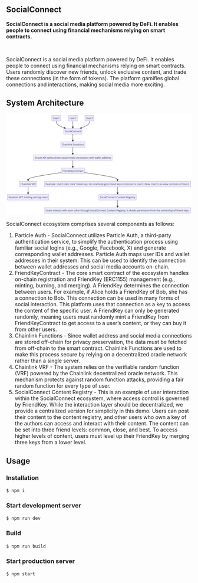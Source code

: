 ## SocialConnect

**SocialConnect is a social media platform powered by DeFi. It enables people to connect using financial mechanisms relying on smart contracts.**

<img src="" width="200" />

SocialConnect is a social media platform powered by DeFi. It enables people to connect using financial mechanisms relying on smart contracts. Users randomly discover new friends, unlock exclusive content, and trade these connections (in the form of tokens). The platform gamifies global connections and interactions, making social media more exciting.

## System Architecture
![System Architecture](https://github.com/samarabdelhameed/pics/blob/main/conectdiagram.png?raw=true)

SocialConnect ecosystem comprises several components as follows:

1. Particle Auth - SocialConnect utilizes Particle Auth, a third-party authentication service, to simplify the authentication process using familiar social logins (e.g., Google, Facebook, X) and generate corresponding wallet addresses. Particle Auth maps user IDs and wallet addresses in their system. This can be used to identify the connection between wallet addresses and social media accounts on-chain.
2. FriendKeyContract - The core smart contract of the ecosystem handles on-chain registration and FriendKey (ERC1155) management (e.g., minting, burning, and merging). A FriendKey determines the connection between users. For example, if Alice holds a FriendKey of Bob, she has a connection to Bob. This connection can be used in many forms of social interaction. This platform uses that connection as a key to access the content of the specific user. A FriendKey can only be generated randomly, meaning users must randomly mint a FriendKey from FriendKeyContract to get access to a user’s content, or they can buy it from other users.
3. Chainlink Functions - Since wallet address and social media connections are stored off-chain for privacy preservation, the data must be fetched from off-chain to the smart contract. Chainlink Functions are used to make this process secure by relying on a decentralized oracle network rather than a single server.
4. Chainlink VRF - The system relies on the verifiable random function (VRF) powered by the Chainlink decentralized oracle network. This mechanism protects against random function attacks, providing a fair random function for every type of user.
5. SocialConnect Content Registry - This is an example of user interaction within the SocialConnect ecosystem, where access control is governed by FriendKey. While the interaction layer should be decentralized, we provide a centralized version for simplicity in this demo. Users can post their content to the content registry, and other users who own a key of the authors can access and interact with their content. The content can be set into three friend levels: common, close, and best. To access higher levels of content, users must level up their FriendKey by merging three keys from a lower level.

## Usage

### Installation
```shell
$ npm i
```

### Start development server

```shell
$ npm run dev
```

### Build

```shell
$ npm run build
```

### Start production server

```shell
$ npm start
```

